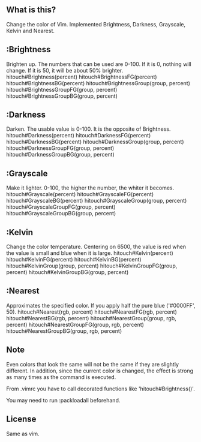 ## What is this? ##
Change the color of Vim. Implemented Brightness, Darkness, Grayscale, Kelvin and Nearest.

## :Brightness ##
Brighten up. The numbers that can be used are 0-100. If it is 0, nothing will change. If it is 50, it will be about 50% brighter.
hitouch#Brightness(percent)
hitouch#BrightnessFG(percent)
hitouch#BrightnessBG(percent)
hitouch#BrightnessGroup(group, percent)
hitouch#BrightnessGroupFG(group, percent)
hitouch#BrightnessGroupBG(group, percent)

## :Darkness ##
Darken. The usable value is 0-100. It is the opposite of Brightness.
hitouch#Darkness(percent)
hitouch#DarknessFG(percent)
hitouch#DarknessBG(percent)
hitouch#DarknessGroup(group, percent)
hitouch#DarknessGroupFG(group, percent)
hitouch#DarknessGroupBG(group, percent)

## :Grayscale ##
Make it lighter. 0-100, the higher the number, the whiter it becomes.
hitouch#Grayscale(percent)
hitouch#GrayscaleFG(percent)
hitouch#GrayscaleBG(percent)
hitouch#GrayscaleGroup(group, percent)
hitouch#GrayscaleGroupFG(group, percent)
hitouch#GrayscaleGroupBG(group, percent)

## :Kelvin ##
Change the color temperature. Centering on 6500, the value is red when the value is small and blue when it is large.
hitouch#Kelvin(percent)
hitouch#KelvinFG(percent)
hitouch#KelvinBG(percent)
hitouch#KelvinGroup(group, percent)
hitouch#KelvinGroupFG(group, percent)
hitouch#KelvinGroupBG(group, percent)

## :Nearest ##
Approximates the specified color. If you apply half the pure blue ('#0000FF', 50).
hitouch#Nearest(rgb, percent)
hitouch#NearestFG(rgb, percent)
hitouch#NearestBG(rgb, percent)
hitouch#NearestGroup(group, rgb, percent)
hitouch#NearestGroupFG(group, rgb, percent)
hitouch#NearestGroupBG(group, rgb, percent)

## Note ##
Even colors that look the same will not be the same if they are slightly different. In addition, since the current color is changed, the effect is strong as many times as the command is executed.

From .vimrc you have to call decorated functions like 'hitouch#Brightness()'.

You may need to run :packloadall beforehand.

## License ##
Same as vim.
